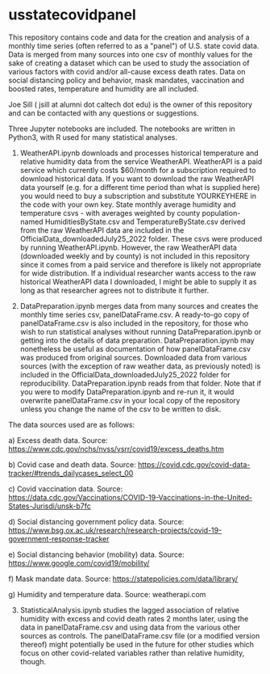 # usstatecovidpanel

This repository contains code and data for the creation and analysis of a monthly time series (often referred to as a "panel") of U.S. state covid data.  Data is merged from many sources into one csv of monthly values for the sake of creating a dataset which can be used to study the association of various factors with covid and/or all-cause excess death rates.  Data on social distancing policy and behavior, mask mandates, vaccination and boosted rates, temperature and humidity are all included. 

Joe Sill ( jsill at alumni dot caltech dot edu) is the owner of this repository and can be contacted with any questions or suggestions.

Three Jupyter notebooks are included. The notebooks are written in Python3, with R used for many statistical analyses. 

1) WeatherAPI.ipynb downloads and processes historical temperature and relative humidity data from the service WeatherAPI. WeatherAPI is a paid service which currently costs $60/month for a subscription required to download historical data. If you want to download the raw WeatherAPI data yourself (e.g. for a different time period than what is supplied here) you would need to buy a subscription and substitute YOURKEYHERE in the code with your own key.  State monthly average humidity and temperature csvs - with averages weighted by county population- named HumiditiesByState.csv and TemperatureByState.csv derived from the raw WeatherAPI data are included in the OfficialData_downloadedJuly25_2022 folder. These csvs were produced by running WeatherAPI.ipynb. However, the raw WeatherAPI data (downloaded weekly and by county) is not included in this repository since it comes from a paid service and therefore is likely not appropriate for wide distribution. If a individual researcher wants access to the raw historical WeatherAPI data I downloaded, I might be able to supply it as long as that researcher agrees not to distribute it further.

2) DataPreparation.ipynb merges data from many sources and creates the monthly time series csv, panelDataFrame.csv. A ready-to-go copy of panelDataFrame.csv is also included in the repository, for those who wish to run statistical analyses without running DataPreparation.ipynb or getting into the details of data preparation. DataPreparation.ipynb may nonetheless be useful as documentation of how panelDataFrame.csv was produced from original sources.  Downloaded data from various sources (with the exception of raw weather data, as previously noted) is included in the OfficialData_downloadedJuly25_2022 folder for reproducibility. DataPreparation.ipynb reads from that folder. Note that if you were to modify DataPreparation.ipynb and re-run it, it would overwrite panelDataFrame.csv in your local copy of the repository unless you change the name of the csv to be written to disk.

The data sources used are as follows:

a) Excess death data. Source: https://www.cdc.gov/nchs/nvss/vsrr/covid19/excess_deaths.htm

b) Covid case and death data.  Source: https://covid.cdc.gov/covid-data-tracker/#trends_dailycases_select_00

c) Covid vaccination data. Source: https://data.cdc.gov/Vaccinations/COVID-19-Vaccinations-in-the-United-States-Jurisdi/unsk-b7fc

d) Social distancing government policy data. Source: https://www.bsg.ox.ac.uk/research/research-projects/covid-19-government-response-tracker 

e) Social distancing behavior (mobility) data. Source: https://www.google.com/covid19/mobility/ 

f) Mask mandate data. Source: https://statepolicies.com/data/library/

g) Humidity and temperature data. Source: weatherapi.com 

3) StatisticalAnalysis.ipynb studies the lagged association of relative humidity with excess and covid death rates 2 months later, using the data in panelDataFrame.csv and using data from the various other sources as controls. The panelDataFrame.csv file (or a modified version thereof) might potentially be used in the future for other studies which focus on other covid-related variables rather than relative humidity, though. 
